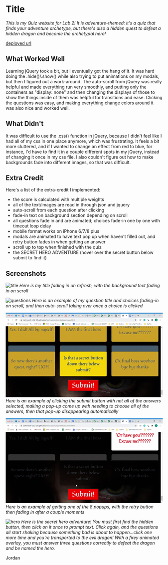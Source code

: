 # Title

*This is my Quiz website for Lab 2! It is adventure-themed: it's a quiz that finds your adventure archetype, but there's also a hidden quest to defeat a hidden dragon and become the archetypal hero!*

[deployed url](https://dartmouth-cs52-20x.github.io/lab2-quizzical-jordantsanz/index.html)

## What Worked Well
Learning jQuery took a bit, but I eventually got the hang of it. It was hard doing the .hide()/.show() while also trying to put animations on my modals, but then I figured out a work-around. The auto-scroll from jQuery was really helpful and made everything run very smoothly, and putting only the containers as "display: none" and then changing the displays of those to show the things inside of them was helpful for transitions and ease. Clicking the questions was easy, and making everything change colors around it was also nice and worked well.

## What Didn't
It was difficult to use the .css() function in jQuery, because I didn't feel like I had all of my css in one place anymore, which was frustrating. It feels a bit more cluttered, and if I wanted to change an effect from red to blue, for instance, I'd have to find it in a couple different spots in my jQuery, instead of changing it once in my css file. I also couldn't figure out how to make backgrounds fade into different images, so that was difficult.

## Extra Credit
Here's a list of the extra-credit I implemented:
 - the score is calculated with multiple weights
 - all of the text/images are read in through json and jquery
 - auto-scroll from each question after clicking
 - fade-in text on background section depending on scroll
 - all questions fade in and are animated; choices fade-in one by one with timeout loop delay
 - mobile format works on iPhone 6/7/8 plus
 - modals are animated to have text pop up when haven't filled out, and retry button fades in when getting an answer
 - scroll up to top when finished with the quiz
 - the SECRET HERO ADVENTURE (hover over the secret button below submit to find it)
 

## Screenshots

![title](images/title.gif)
*Here is my title fading in on refresh, with the background text fading in on scroll*

![questions](images/questions.gif)
*Here is an example of my question title and choices fading-in on scroll, and then auto-scroll taking over once a choice is clicked*

![oops](images/oops.gif) 
*Here is an example of clicking the submit button with not all of the answers selected, making a pop-up come up with needing to choose all of the answers, then that pop-up disappearing automatically*

![answer](images/answer.gif)
*Here is an example of getting one of the 8 popups, with the retry button then fading in after a couple moments*

![hero](images/hero.gif)
*Here is the secret hero adventure! You must first find the hidden button, then click on it once to prompt text. Click again, and the questions all start shaking because something bad is about to happen...click one more time and you're transported to the evil dragon! With a firey animated overlay, you must answer three questions correctly to defeat the dragon and be named the hero.*


Jordan

